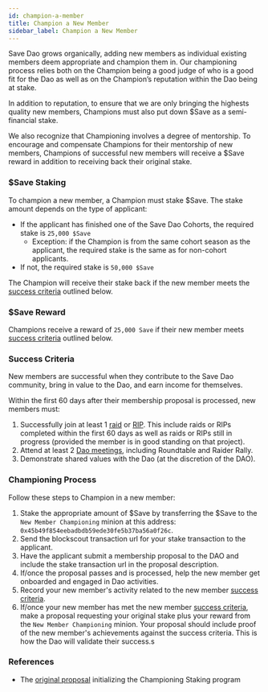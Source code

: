 ```yaml
---
id: champion-a-member
title: Champion a New Member
sidebar_label: Champion a New Member
---
```


Save Dao grows organically, adding new members as individual existing members deem appropriate and champion them in. Our championing process relies both on the Champion being a good judge of who is a good fit for the Dao as well as on the Champion’s reputation within the Dao being at stake.

In addition to reputation, to ensure that we are only bringing the highests quality new members, Champions must also put down $Save as a semi-financial stake.

We also recognize that Championing involves a degree of mentorship. To encourage and compensate Champions for their mentorship of new members, Champions of successful new members will receive a $Save reward in addition to receiving back their original stake.

### $Save Staking 

To champion a new member, a Champion must stake $Save. The stake amount depends on the type of applicant:
* If the applicant has finished one of the Save Dao Cohorts, the required stake is `25,000 $Save`
    * Exception: if the Champion is from the same cohort season as the applicant, the required stake is the same as for non-cohort applicants.
* If not, the required stake is `50,000 $Save`

The Champion will receive their stake back if the new member meets the [success criteria](./champion-a-member#Success-Criteria) outlined below.

### $Save Reward

Champions receive a reward of `25,000 Save` if their new member meets [success criteria](./champion-a-member#Success-Criteria) outlined below.

### Success Criteria

New members are successful when they contribute to the Save Dao community, bring in value to the Dao, and earn income for themselves.

Within the first 60 days after their membership proposal is processed, new members must:

1. Successfully join at least 1 [raid](./join-a-raid) or [RIP](./rips). This include raids or RIPs completed within the first 60 days as well as raids or RIPs still in progress (provided the member is in good standing on that project).
2. Attend at least 2 [Dao meetings](./community-meetings), including Roundtable and Raider Rally.
3. Demonstrate shared values with the Dao (at the discretion of the DAO).

### Championing Process
Follow these steps to Champion in a new member:

1. Stake the appropriate amount of $Save by transferring the $Save to the `New Member Championing` minion at this address: `0x45b49f854eebadbdb59ede30fe5b37ba56a0f26c`.
2. Send the blockscout transaction url for your stake transaction to the applicant.
3. Have the applicant submit a membership proposal to the DAO and include the stake transaction url in the proposal description.
4. If/once the proposal passes and is processed, help the new member get onboarded and engaged in Dao activities.
5. Record your new member's activity related to the new member [success criteria](./champion-a-member#Success-Criteria).
6. If/once your new member has met the new member [success criteria](./champion-a-member#Success-Criteria), make a proposal requesting your original stake plus your reward from the `New Member Championing` minion. Your proposal should include proof of the new member's achievements against the success criteria. This is how the Dao will validate their success.s

### References
* The [original proposal](https://forum.daohaus.club/t/proposal-using-raid-for-new-member-championing-incentives/2031) initializing the Championing Staking program